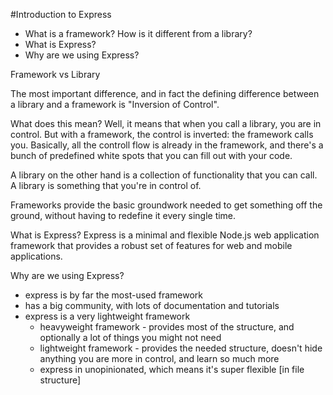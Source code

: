 #Introduction to Express

* What is a framework? How is it different from a library?
* What is Express?
* Why are we using Express?



Framework vs Library

The most important difference, and in fact the defining difference between a
library and a framework is "Inversion of Control".

What does this mean? Well, it means that when you call a library, you are in 
control. But with a framework, the control is inverted: the framework calls
you. Basically, all the controll flow is already in the framework, and there's 
a bunch of predefined white spots that you can fill out with your code.

A library on the other hand is a collection of functionality that you can call.
A library is something that you're in control of.

Frameworks provide the basic groundwork needed to get something off the ground, 
without having to redefine it every single time.



What is Express?
Express is a minimal and flexible Node.js web application framework that 
provides a robust set of features for web and mobile applications.



Why are we using Express?
* express is by far the most-used framework
* has a big community, with lots of documentation and tutorials
* express is a very lightweight framework
  * heavyweight framework - provides most of the structure, and optionally a 
                            lot of things you might not need
  * lightweight framework - provides the needed structure, doesn't hide anything
                            you are more in control, and learn so much more
  * express in unopinionated, which means it's super flexible [in file structure]

